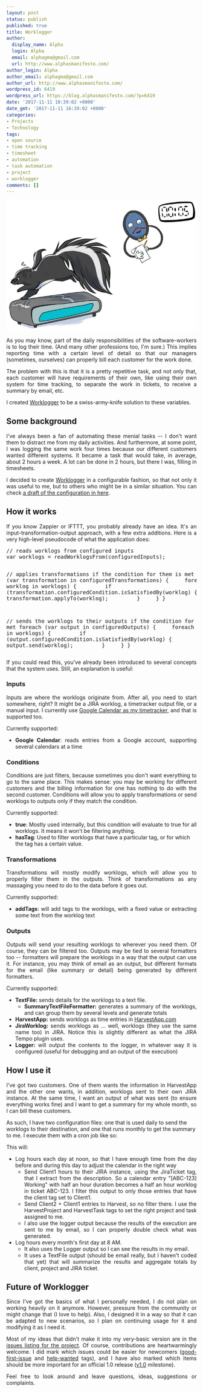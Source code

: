 ```yaml
---
layout: post
status: publish
published: true
title: Worklogger
author:
  display_name: Alpha
  login: Alpha
  email: alphagma@gmail.com
  url: http://www.alphasmanifesto.com/
author_login: Alpha
author_email: alphagma@gmail.com
author_url: http://www.alphasmanifesto.com/
wordpress_id: 6419
wordpress_url: https://blog.alphasmanifesto.com/?p=6419
date: '2017-11-11 10:39:02 +0000'
date_gmt: '2017-11-11 16:39:02 +0000'
categories:
- Projects
- Technology
tags:
- open source
- time tracking
- timesheet
- automation
- task automation
- project
- worklogger
comments: []
---
```


![](/assets/time.jpg)

<p style="text-align: justify;">As you may know, part of the daily responsibilities of the software-workers is to log their time. (And many other professions too, I'm sure.) This implies reporting time with a certain level of detail so that our managers (sometimes, ourselves) can properly bill each customer for the work done.</p>
<p style="text-align: justify;">The problem with this is that it is a pretty repetitive task, and not only that, each customer will have requirements of their own, like using their own system for time tracking, to separate the work in tickets, to receive a summary by email, etc.</p>
<p style="text-align: justify;">I created <a href="https://github.com/AlphaGit/worklogger">Worklogger</a> to be a swiss-army-knife solution to these variables.</p>
<p><!--more--></p>
<h2>Some background</h2>
<p style="text-align: justify;">I've always been a fan of automating these menial tasks -- I don't want them to distract me from my daily activities. And furthermore, at some point, I was logging the same work four times because our different customers wanted different systems. It became a task that would take, in average, about 2 hours a week. A lot can be done in 2 hours, but there I was, filling in timesheets.</p>
<p style="text-align: justify;">I decided to create <a href="https://github.com/AlphaGit/worklogger">Worklogger</a> in a configurable fashion, so that not only it was useful to me, but to others who might be in a similar situation. You can check <a href="https://github.com/AlphaGit/worklogger/blob/master/docs/configuration.md">a draft of the configuration in here</a>.</p>
<h2>How it works</h2>
<p style="text-align: justify;">If you know Zappier or IFTTT, you probably already have an idea. It's an input-transformation-output approach, with a few extra additions. Here is a very high-level pseudocode of what the application does:</p>
<pre>// reads worklogs from configured inputs
var worklogs = readWorklogsFrom(configuredInputs);

// applies transformations if the condition for them is met
foreach (var transformation in configuredTransformations) {
&nbsp; &nbsp; foreach (var worklog in worklogs) {
&nbsp; &nbsp; &nbsp; &nbsp; if (transformation.configuredCondition.isSatisfiedBy(worklog) {
&nbsp; &nbsp; &nbsp; &nbsp; &nbsp; &nbsp; transformation.applyTo(worklog);
&nbsp; &nbsp; &nbsp; &nbsp; }
&nbsp; &nbsp; }
}

// sends the worklogs to their outputs if the condition for them is met
foreach (var output in configuredOutputs) {
&nbsp; &nbsp; foreach (var worklog in worklogs) {
&nbsp; &nbsp; &nbsp; &nbsp; if (output.configuredCondition.isSatisfiedBy(worklog) {
&nbsp; &nbsp; &nbsp; &nbsp; &nbsp; &nbsp; output.send(worklog);
&nbsp; &nbsp; &nbsp; &nbsp; }
&nbsp; &nbsp; }
}</pre>
<p style="text-align: justify;">If you could read this, you've already been introduced to several concepts that the system uses. Still, an explanation is useful:</p>
<h3>Inputs</h3>
<p style="text-align: justify;">Inputs are where the worklogs originate&nbsp;from. After all, you need to start somewhere, right? It might be a JIRA worklog, a timetracker output file, or a manual input. I currently use <a href="https://blog.alphasmanifesto.com/2015/05/19/my-time-tracker-google-calendar/">Google Calendar as my timetracker</a>, and that is supported too.</p>
<p style="text-align: justify;">Currently supported:</p>
<ul>
<li style="text-align: justify;"><strong>Google Calendar</strong>: reads entries from a Google account, supporting several calendars at a time</li>
</ul>
<h3>Conditions</h3>
<p style="text-align: justify;">Conditions are just filters, because sometimes you don't want everything to go to the same place. This makes sense: you may be working for different customers and the billing information for one has nothing to do with the second customer. Conditions will allow you to apply transformations or send worklogs to outputs only if they match the condition.</p>
<p style="text-align: justify;">Currently supported:</p>
<ul>
<li style="text-align: justify;"><strong>true</strong>: Mostly used internally, but this condition will evaluate to true for all worklogs. It means it won't be filtering anything.</li>
<li><strong>hasTag</strong>: Used to filter worklogs that have a particular tag, or for which the tag has a certain value.</li>
</ul>
<h3>Transformations</h3>
<p style="text-align: justify;">Transformations will mostly modify worklogs, which will allow you to properly filter them in the outputs. Think of transformations as any massaging you need to do to the data before it goes out.</p>
<p style="text-align: justify;">Currently supported:</p>
<ul>
<li style="text-align: justify;"><strong>addTags</strong>: will add tags to the worklogs, with a fixed value or extracting some text from the worklog text</li>
</ul>
<h3>Outputs</h3>
<p style="text-align: justify;">Outputs will send your resulting worklogs to wherever you need them. Of course, they can be filtered too. Outputs may be tied to several formatters too -- formatters will prepare the worklogs in a way that the output can use it. For instance, you may think of email as an output, but different formats for the email (like summary or detail) being generated by different formatters.</p>
<p style="text-align: justify;">Currently supported:</p>
<ul>
<li style="text-align: justify;"><strong>TextFile:</strong> sends details for the worklogs to a text file.
<ul>
<li><strong>SummaryTextFileFormatter:</strong> generates a summary of the worklogs, and can group them by several levels and generate totals</li>
</ul>
</li>
<li style="text-align: justify;"><strong>HarvestApp:</strong> sends worklogs as time entries in <a href="https://harvestapp.com/">HarvestApp.com</a></li>
<li style="text-align: justify;"><strong>JiraWorklog:</strong> sends worklogs as ... well, worklogs (they use the same name too) in JIRA. Notice this is slightly different as what the JIRA Tempo plugin uses.</li>
<li style="text-align: justify;"><strong>Logger:</strong> will output the contents to the logger, in whatever way it is configured (useful for debugging and an output of the execution)</li>
</ul>
<h2>How I use it</h2>
<p style="text-align: justify;">I've got two customers. One of them wants the information in HarvestApp and the other one wants, in addition, worklogs sent to their own JIRA instance. At the same time, I want an output of what was sent (to ensure everything works fine) and I want to get a summary for my whole month, so I can bill these customers.</p>
<p>As such, I have two configuration files: one that is used daily to send the worklogs to their destination, and one that runs monthly to get the summary to me. I execute them with a cron job like so:</p>
<p><script src="https://gist.github.com/AlphaGit/1ea8316e6f585ba42a73d8b4444a148d.js"></script></p>
<p style="text-align: justify;">This will:</p>
<ul>
<li style="text-align: justify;">Log hours each day at noon, so that I have enough time from the day before and during this day to adjust the calendar in the right way
<ul>
<li>Send Client1 hours to their JIRA instance, using the JiraTicket tag, that I extract from the description. So a calendar entry "[ABC-123] Working" with half an hour duration becomes a half an hour worklog in ticket ABC-123. I filter this output to only those entries that have the client tag set to Client1.</li>
<li>Send Client2 + Client1 entries to Harvest, so no filter there. I use the HarvestProject and HarvestTask tags to set the right project and task assigned to me.</li>
<li>I also use the logger output because the results of the execution are sent to me by email, so I can properly double check what was generated.</li>
</ul>
</li>
<li>Log hours every month's first day at 8 AM.
<ul>
<li style="text-align: justify;">It also uses the Logger output so I can see the results in my email.</li>
<li style="text-align: justify;">It uses a TextFile output (should be email really, but I haven't coded that yet) that will summarize the results and aggregate totals by client, project and JIRA ticket.</li>
</ul>
</li>
</ul>
<h2>Future of Worklogger</h2>
<p style="text-align: justify;">Since I've got the basics of what I personally needed, I do not plan on working heavily on it anymore. However, pressure from the community or might change that (I love to help). Also, I designed it in a way so that it can be adapted to new scenarios, so I plan on continuing usage for it and modifying it as I need it.</p>
<p style="text-align: justify;">Most of my ideas that didn't make it into my very-basic version are in the <a href="https://github.com/AlphaGit/worklogger/issues">issues listing for the project</a>. Of course, contributions are heartwarmingly welcome. I did mark which issues could be easier for newcomers (<a href="https://github.com/AlphaGit/worklogger/issues?q=is%3Aissue+is%3Aopen+label%3A%22good+first+issue%22">good-first-issue</a> and <a href="https://github.com/AlphaGit/worklogger/issues?q=is%3Aissue+is%3Aopen+label%3A%22help+wanted%22">help-wanted</a>&nbsp;tags), and I have also marked which items should be more important for an official 1.0 release (<a href="https://github.com/AlphaGit/worklogger/milestone/1">v1.0</a> milestone).</p>
<p style="text-align: justify;">Feel free to look around and leave questions, ideas, suggestions or complaints.</p>
